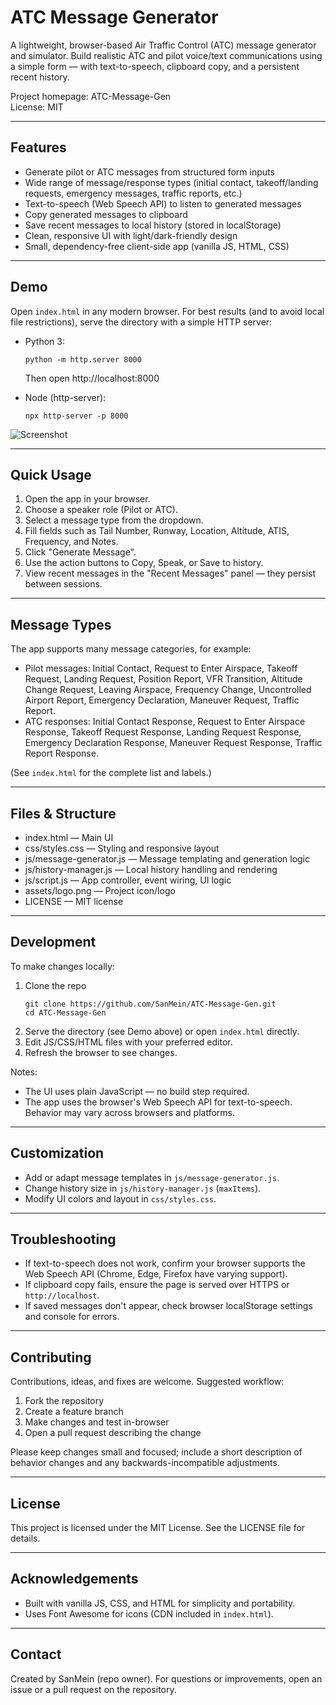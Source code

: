 # ATC Message Generator

A lightweight, browser-based Air Traffic Control (ATC) message generator and simulator. Build realistic ATC and pilot voice/text communications using a simple form — with text-to-speech, clipboard copy, and a persistent recent history.

Project homepage: ATC-Message-Gen  
License: MIT

---

## Features

- Generate pilot or ATC messages from structured form inputs
- Wide range of message/response types (initial contact, takeoff/landing requests, emergency messages, traffic reports, etc.)
- Text-to-speech (Web Speech API) to listen to generated messages
- Copy generated messages to clipboard
- Save recent messages to local history (stored in localStorage)
- Clean, responsive UI with light/dark-friendly design
- Small, dependency-free client-side app (vanilla JS, HTML, CSS)

---

## Demo

Open `index.html` in any modern browser. For best results (and to avoid local file restrictions), serve the directory with a simple HTTP server:

- Python 3:
  ```
  python -m http.server 8000
  ```
  Then open http://localhost:8000

- Node (http-server):
  ```
  npx http-server -p 8000
  ```

![Screenshot](https://i.ibb.co/bjBw9k9N/ATCMG.png)

---

## Quick Usage

1. Open the app in your browser.
2. Choose a speaker role (Pilot or ATC).
3. Select a message type from the dropdown.
4. Fill fields such as Tail Number, Runway, Location, Altitude, ATIS, Frequency, and Notes.
5. Click "Generate Message".
6. Use the action buttons to Copy, Speak, or Save to history.
7. View recent messages in the "Recent Messages" panel — they persist between sessions.

---

## Message Types

The app supports many message categories, for example:

- Pilot messages: Initial Contact, Request to Enter Airspace, Takeoff Request, Landing Request, Position Report, VFR Transition, Altitude Change Request, Leaving Airspace, Frequency Change, Uncontrolled Airport Report, Emergency Declaration, Maneuver Request, Traffic Report.
- ATC responses: Initial Contact Response, Request to Enter Airspace Response, Takeoff Request Response, Landing Request Response, Emergency Declaration Response, Maneuver Request Response, Traffic Report Response.

(See `index.html` for the complete list and labels.)

---

## Files & Structure

- index.html — Main UI
- css/styles.css — Styling and responsive layout
- js/message-generator.js — Message templating and generation logic
- js/history-manager.js — Local history handling and rendering
- js/script.js — App controller, event wiring, UI logic
- assets/logo.png — Project icon/logo
- LICENSE — MIT license

---

## Development

To make changes locally:

1. Clone the repo
   ```
   git clone https://github.com/SanMein/ATC-Message-Gen.git
   cd ATC-Message-Gen
   ```
2. Serve the directory (see Demo above) or open `index.html` directly.
3. Edit JS/CSS/HTML files with your preferred editor.
4. Refresh the browser to see changes.

Notes:
- The UI uses plain JavaScript — no build step required.
- The app uses the browser's Web Speech API for text-to-speech. Behavior may vary across browsers and platforms.

---

## Customization

- Add or adapt message templates in `js/message-generator.js`.
- Change history size in `js/history-manager.js` (`maxItems`).
- Modify UI colors and layout in `css/styles.css`.

---

## Troubleshooting

- If text-to-speech does not work, confirm your browser supports the Web Speech API (Chrome, Edge, Firefox have varying support).
- If clipboard copy fails, ensure the page is served over HTTPS or `http://localhost`.
- If saved messages don't appear, check browser localStorage settings and console for errors.

---

## Contributing

Contributions, ideas, and fixes are welcome. Suggested workflow:

1. Fork the repository
2. Create a feature branch
3. Make changes and test in-browser
4. Open a pull request describing the change

Please keep changes small and focused; include a short description of behavior changes and any backwards-incompatible adjustments.

---

## License

This project is licensed under the MIT License. See the LICENSE file for details.

---

## Acknowledgements

- Built with vanilla JS, CSS, and HTML for simplicity and portability.
- Uses Font Awesome for icons (CDN included in `index.html`).

---

## Contact

Created by SanMein (repo owner). For questions or improvements, open an issue or a pull request on the repository.
